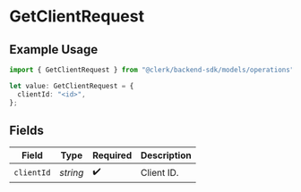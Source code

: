 # GetClientRequest

## Example Usage

```typescript
import { GetClientRequest } from "@clerk/backend-sdk/models/operations";

let value: GetClientRequest = {
  clientId: "<id>",
};
```

## Fields

| Field              | Type               | Required           | Description        |
| ------------------ | ------------------ | ------------------ | ------------------ |
| `clientId`         | *string*           | :heavy_check_mark: | Client ID.         |